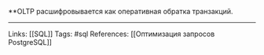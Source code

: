 **OLTP расшифровывается как оперативная обратка транзакций. 
___
Links: [[SQL]]
Tags: #sql 
References: [[Оптимизация запросов PostgreSQL]]